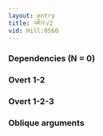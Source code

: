 ```yaml
---
layout: entry
title: འཇིབ་√2
vid: Hill:0560
---
```

### Dependencies (N = 0)


### Overt 1-2


### Overt 1-2-3


### Oblique arguments

